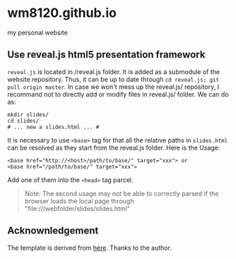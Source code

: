 # wm8120.github.io
my personal website

## Use reveal.js html5 presentation framework
`reveal.js` is located in <website root>/reveal.js folder. It is added as a submodule of the website repository. Thus, it can be up to date through `cd reveal.js; git pull origin master`. In case we won't mess up the reveal.js/ repository, I recommand not to directly add or modify files in reveal.js/ folder. We can do as:
```
mkdir slides/
cd slides/
# ... new a slides.html ... #
```
It is necessary to use `<base>` tag for that all the relative paths in `slides.html` can be resolved as they start from the reveal.js folder. Here is the Usage:
```
<base href="http://<host>/path/to/base/" target="xxx"> or
<base href="/path/to/base/" target="xxx">
```
Add one of them into the `<head>` tag parcel. 

> Note: The second usage may not be able to correctly parsed if the browser loads the local page through "file:///webfolder/slides/slides.html"

## Acknownledgement
The template is derived from [here](https://github.com/qckanemoto/jekyll-qck-theme). Thanks to the author.


